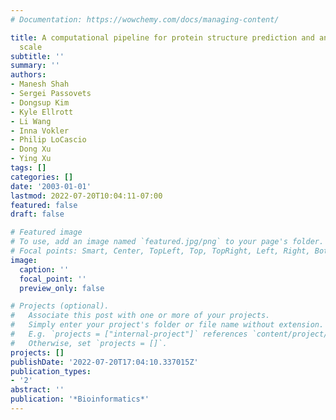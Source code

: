 ```yaml
---
# Documentation: https://wowchemy.com/docs/managing-content/

title: A computational pipeline for protein structure prediction and analysis at genome
  scale
subtitle: ''
summary: ''
authors:
- Manesh Shah
- Sergei Passovets
- Dongsup Kim
- Kyle Ellrott
- Li Wang
- Inna Vokler
- Philip LoCascio
- Dong Xu
- Ying Xu
tags: []
categories: []
date: '2003-01-01'
lastmod: 2022-07-20T10:04:11-07:00
featured: false
draft: false

# Featured image
# To use, add an image named `featured.jpg/png` to your page's folder.
# Focal points: Smart, Center, TopLeft, Top, TopRight, Left, Right, BottomLeft, Bottom, BottomRight.
image:
  caption: ''
  focal_point: ''
  preview_only: false

# Projects (optional).
#   Associate this post with one or more of your projects.
#   Simply enter your project's folder or file name without extension.
#   E.g. `projects = ["internal-project"]` references `content/project/deep-learning/index.md`.
#   Otherwise, set `projects = []`.
projects: []
publishDate: '2022-07-20T17:04:10.337015Z'
publication_types:
- '2'
abstract: ''
publication: '*Bioinformatics*'
---
```

